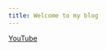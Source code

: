 ```yaml
---
title: Welcome to my blog
---
```


<a href = "https://www.youtube.com/channel/UCYr3QrVN8V7-aNoEmK8ASgA">YouTube</a>
